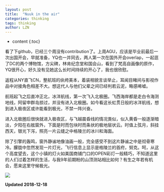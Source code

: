 ```yaml
---
layout: post
title:  "Nuuk in the air"
categories: thinking 
tags: thinking
author: LZN
---
```


* content
{:toc}

看了下github，已经三个周没有contribution了。上周AGU，应该是毕业前最后一次出国开会，早就准备，YQ也一并同去，两人第一次在国外开会overlap，一起逛了DC的两个博物馆，方尖碑，林肯纪念堂和国会山，看到了梵高自画像的原作，YQ很开心，好久没有见她这么长时间持续的开心了，我也很欣慰。

返程从NY直飞CN，整航班的纨绔美本，着装相貌言谈举止，耳闻目睹间与影视作品中对接角色相差不大。想这代人与他们父辈之间已经判若云泥，略感唏嘘。

航班起飞之后直冲正北，冰洋航线，第一次飞入北极圈。飞西海岸都是走白令海测地线，阿留申群岛掠过，并没有进入北极圈。如今看这长虹贯日般的冰洋航线，想到进入极夜区或许能看到极光，不禁一阵兴奋。

进入北极圈后很快就进入极夜区，与飞越晨昏线的情况类似，似入黄昏一般逐渐暗淡，夕阳在右舷窗外，下面是时而包块时而条状的极地层状云。时值上弦月，斜挂西天，银光下泻，照亮一片云缝之中格陵兰的冰川和海面。

除了引擎的轰鸣，窗外静谧地像油画一般，完全感受不到这片静谧之中是彻骨寒冷。朦胧中忽然发现一片灯光，飞行信息上显示是格陵兰的首府，努克。呵，从这个高度望去，这个小镇的灯火如美国商铺门口的OPEN彩灯一般精巧，不知道这里的人们过着怎样的生活，与我9年前期盼的山顶测站相比如何？有生之年若有机会，愿来这里守候极光。

![](https://ws1.sinaimg.cn/large/73ebdc71gy1fyb47xbrvej212w0pxjtz.jpg)

**Updated 2018-12-18**
